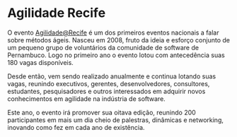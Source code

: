 # Agilidade Recife

O evento [Agilidade@Recife](http://agilidaderecife.com.br) é um dos primeiros eventos nacionais a falar sobre métodos ágeis. Nasceu em 2008, fruto da ideia e esforço conjunto de um pequeno grupo de voluntários da comunidade de software de Pernambuco. Logo no primeiro ano o evento lotou com antecedência suas 180 vagas disponíveis.

Desde então, vem sendo realizado anualmente e continua lotando suas vagas, reunindo executivos, gerentes, desenvolvedores, consultores, estudantes, pesquisadores e outros interessados em adquirir novos conhecimentos em agilidade na indústria de software.

Este ano, o evento irá promover sua oitava edição, reunindo 200 participantes em mais um dia cheio de palestras, dinâmicas e networking, inovando como fez em cada ano de existência.
